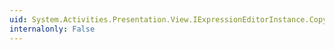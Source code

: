 ```yaml
---
uid: System.Activities.Presentation.View.IExpressionEditorInstance.Copy
internalonly: False
---
```

